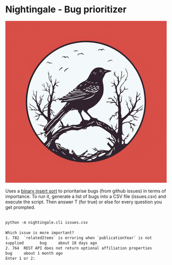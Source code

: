 # Nightingale - Bug prioritizer



![](https://raw.githubusercontent.com/kjgarza/nightingale/master/nigthtingale_logo.png)

Uses a [binary insert sort](https://en.wikipedia.org/wiki/Insertion_sort) to prioritarise bugs (from github issues) in terms of importance. To run it, generate a list of bugs into a CSV file (issues.csv) and execute the script. Then answer T (for true) or else for every question you get prompted.


```shell

python -m nightingale.cli issues.csv

Which issue is more important?
1. 782  `relatedItems` is erroring when `publicationYear` is not supplied       bug     about 18 days ago
2. 764  REST API does not return optional affiliation properties        bug     about 1 month ago
Enter 1 or 2:

```
